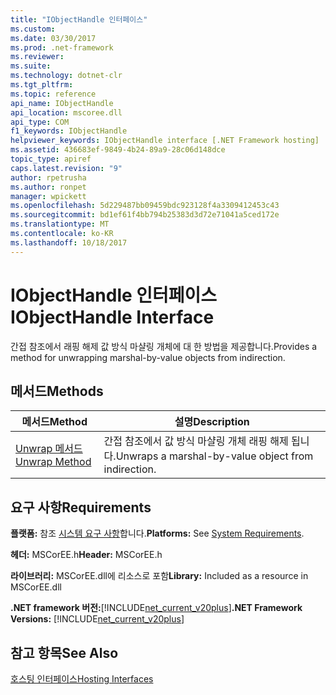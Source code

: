 ```yaml
---
title: "IObjectHandle 인터페이스"
ms.custom: 
ms.date: 03/30/2017
ms.prod: .net-framework
ms.reviewer: 
ms.suite: 
ms.technology: dotnet-clr
ms.tgt_pltfrm: 
ms.topic: reference
api_name: IObjectHandle
api_location: mscoree.dll
api_type: COM
f1_keywords: IObjectHandle
helpviewer_keywords: IObjectHandle interface [.NET Framework hosting]
ms.assetid: 436683ef-9849-4b24-89a9-28c06d148dce
topic_type: apiref
caps.latest.revision: "9"
author: rpetrusha
ms.author: ronpet
manager: wpickett
ms.openlocfilehash: 5d229487bb09459bdc923128f4a3309412453c43
ms.sourcegitcommit: bd1ef61f4bb794b25383d3d72e71041a5ced172e
ms.translationtype: MT
ms.contentlocale: ko-KR
ms.lasthandoff: 10/18/2017
---
```

# <a name="iobjecthandle-interface"></a><span data-ttu-id="5c769-102">IObjectHandle 인터페이스</span><span class="sxs-lookup"><span data-stu-id="5c769-102">IObjectHandle Interface</span></span>
<span data-ttu-id="5c769-103">간접 참조에서 래핑 해제 값 방식 마샬링 개체에 대 한 방법을 제공합니다.</span><span class="sxs-lookup"><span data-stu-id="5c769-103">Provides a method for unwrapping marshal-by-value objects from indirection.</span></span>  
  
## <a name="methods"></a><span data-ttu-id="5c769-104">메서드</span><span class="sxs-lookup"><span data-stu-id="5c769-104">Methods</span></span>  
  
|<span data-ttu-id="5c769-105">메서드</span><span class="sxs-lookup"><span data-stu-id="5c769-105">Method</span></span>|<span data-ttu-id="5c769-106">설명</span><span class="sxs-lookup"><span data-stu-id="5c769-106">Description</span></span>|  
|------------|-----------------|  
|[<span data-ttu-id="5c769-107">Unwrap 메서드</span><span class="sxs-lookup"><span data-stu-id="5c769-107">Unwrap Method</span></span>](../../../../docs/framework/unmanaged-api/hosting/iobjecthandle-unwrap-method.md)|<span data-ttu-id="5c769-108">간접 참조에서 값 방식 마샬링 개체 래핑 해제 됩니다.</span><span class="sxs-lookup"><span data-stu-id="5c769-108">Unwraps a marshal-by-value object from indirection.</span></span>|  
  
## <a name="requirements"></a><span data-ttu-id="5c769-109">요구 사항</span><span class="sxs-lookup"><span data-stu-id="5c769-109">Requirements</span></span>  
 <span data-ttu-id="5c769-110">**플랫폼:** 참조 [시스템 요구 사항](../../../../docs/framework/get-started/system-requirements.md)합니다.</span><span class="sxs-lookup"><span data-stu-id="5c769-110">**Platforms:** See [System Requirements](../../../../docs/framework/get-started/system-requirements.md).</span></span>  
  
 <span data-ttu-id="5c769-111">**헤더:** MSCorEE.h</span><span class="sxs-lookup"><span data-stu-id="5c769-111">**Header:** MSCorEE.h</span></span>  
  
 <span data-ttu-id="5c769-112">**라이브러리:** MSCorEE.dll에 리소스로 포함</span><span class="sxs-lookup"><span data-stu-id="5c769-112">**Library:** Included as a resource in MSCorEE.dll</span></span>  
  
 <span data-ttu-id="5c769-113">**.NET framework 버전:**[!INCLUDE[net_current_v20plus](../../../../includes/net-current-v20plus-md.md)]</span><span class="sxs-lookup"><span data-stu-id="5c769-113">**.NET Framework Versions:** [!INCLUDE[net_current_v20plus](../../../../includes/net-current-v20plus-md.md)]</span></span>  
  
## <a name="see-also"></a><span data-ttu-id="5c769-114">참고 항목</span><span class="sxs-lookup"><span data-stu-id="5c769-114">See Also</span></span>  
 [<span data-ttu-id="5c769-115">호스팅 인터페이스</span><span class="sxs-lookup"><span data-stu-id="5c769-115">Hosting Interfaces</span></span>](../../../../docs/framework/unmanaged-api/hosting/hosting-interfaces.md)
